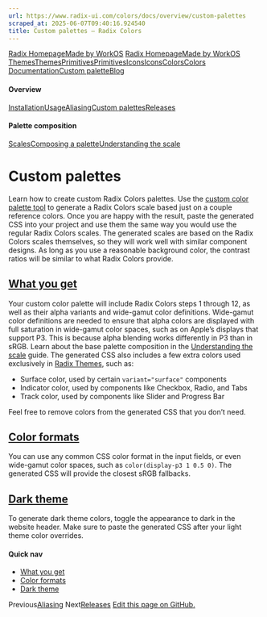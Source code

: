 ```yaml
---
url: https://www.radix-ui.com/colors/docs/overview/custom-palettes
scraped_at: 2025-06-07T09:40:16.924540
title: Custom palettes – Radix Colors
---
```


[Radix Homepage](https://www.radix-ui.com/)[Made by WorkOS](https://workos.com)
[Radix Homepage](https://www.radix-ui.com/)[Made by WorkOS](https://workos.com)
[ThemesThemes](https://www.radix-ui.com/)[PrimitivesPrimitives](https://www.radix-ui.com/primitives)[IconsIcons](https://www.radix-ui.com/icons)[ColorsColors](https://www.radix-ui.com/colors)
[Documentation](https://www.radix-ui.com/colors/docs)[Custom palette](https://www.radix-ui.com/colors/custom)[Blog](https://www.radix-ui.com/blog)[](https://github.com/radix-ui/colors)
#### Overview
[Installation](https://www.radix-ui.com/colors/docs/overview/installation)[Usage](https://www.radix-ui.com/colors/docs/overview/usage)[Aliasing](https://www.radix-ui.com/colors/docs/overview/aliasing)[Custom palettes](https://www.radix-ui.com/colors/docs/overview/custom-palettes)[Releases](https://www.radix-ui.com/colors/docs/overview/releases)
#### Palette composition
[Scales](https://www.radix-ui.com/colors/docs/palette-composition/scales)[Composing a palette](https://www.radix-ui.com/colors/docs/palette-composition/composing-a-palette)[Understanding the scale](https://www.radix-ui.com/colors/docs/palette-composition/understanding-the-scale)
# Custom palettes
Learn how to create custom Radix Colors palettes.
Use the [custom color palette tool](https://www.radix-ui.com/colors/custom) to generate a Radix Colors scale based just on a couple reference colors. Once you are happy with the result, paste the generated CSS into your project and use them the same way you would use the regular Radix Colors scales.
The generated scales are based on the Radix Colors scales themselves, so they will work well with similar component designs. As long as you use a reasonable background color, the contrast ratios will be similar to what Radix Colors provide.
## [What you get](https://www.radix-ui.com/colors/docs/overview/custom-palettes#what-you-get)
Your custom color palette will include Radix Colors steps 1 through 12, as well as their alpha variants and wide-gamut color definitions. Wide-gamut color definitions are needed to ensure that alpha colors are displayed with full saturation in wide-gamut color spaces, such as on Apple’s displays that support P3. This is because alpha blending works differently in P3 than in sRGB.
Learn about the base palette composition in the [Understanding the scale](https://www.radix-ui.com/colors/docs/palette-composition/understanding-the-scale) guide. The generated CSS also includes a few extra colors used exclusively in [Radix Themes](https://www.radix-ui.com/themes/docs), such as:
  * Surface color, used by certain `variant="surface"` components
  * Indicator color, used by components like Checkbox, Radio, and Tabs
  * Track color, used by components like Slider and Progress Bar


Feel free to remove colors from the generated CSS that you don’t need.
## [Color formats](https://www.radix-ui.com/colors/docs/overview/custom-palettes#color-formats)
You can use any common CSS color format in the input fields, or even wide-gamut color spaces, such as `color(display-p3 1 0.5 0)`. The generated CSS will provide the closest sRGB fallbacks.
## [Dark theme](https://www.radix-ui.com/colors/docs/overview/custom-palettes#dark-theme)
To generate dark theme colors, toggle the appearance to dark in the website header. Make sure to paste the generated CSS after your light theme color overrides.
#### Quick nav
  * [What you get](https://www.radix-ui.com/colors/docs/overview/custom-palettes#what-you-get)
  * [Color formats](https://www.radix-ui.com/colors/docs/overview/custom-palettes#color-formats)
  * [Dark theme](https://www.radix-ui.com/colors/docs/overview/custom-palettes#dark-theme)


Previous[Aliasing](https://www.radix-ui.com/colors/docs/overview/aliasing)
Next[Releases](https://www.radix-ui.com/colors/docs/overview/releases)
[Edit this page on GitHub.](https://github.com/radix-ui/website/edit/main/data/colors/docs/overview/custom-palettes.mdx "Edit this page on GitHub.")

